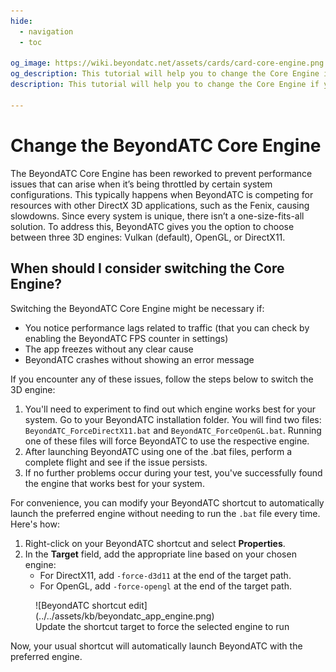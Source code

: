```yaml
---
hide:
  - navigation
  - toc

og_image: https://wiki.beyondatc.net/assets/cards/card-core-engine.png
og_description: This tutorial will help you to change the Core Engine if you are having performance issues or if you have any problem running BeyondATC on your computer.
description: This tutorial will help you to change the Core Engine if you are having performance issues or if you have any problem running BeyondATC on your computer.

---
```


# Change the BeyondATC Core Engine

The BeyondATC Core Engine has been reworked to prevent performance issues that can arise when it’s being throttled by certain system configurations. This typically happens when BeyondATC is competing for resources with other DirectX 3D applications, such as the Fenix, causing slowdowns. Since every system is unique, there isn’t a one-size-fits-all solution. To address this, BeyondATC gives you the option to choose between three 3D engines: Vulkan (default), OpenGL, or DirectX11.

## When should I consider switching the Core Engine?

Switching the BeyondATC Core Engine might be necessary if:

* You notice performance lags related to traffic (that you can check by enabling the BeyondATC FPS counter in settings)
* The app freezes without any clear cause
* BeyondATC crashes without showing an error message

If you encounter any of these issues, follow the steps below to switch the 3D engine:

1. You'll need to experiment to find out which engine works best for your system. Go to your BeyondATC installation folder. You will find two files: `BeyondATC_ForceDirectX11.bat` and `BeyondATC_ForceOpenGL.bat`. Running one of these files will force BeyondATC to use the respective engine.
2. After launching BeyondATC using one of the .bat files, perform a complete flight and see if the issue persists.
3.  If no further problems occur during your test, you've successfully found the engine that works best for your system.

For convenience, you can modify your BeyondATC shortcut to automatically launch the preferred engine without needing to run the `.bat` file every time. Here's how:

1. Right-click on your BeyondATC shortcut and select **Properties**.
2. In the **Target** field, add the appropriate line based on your chosen engine:
    - For DirectX11, add `-force-d3d11` at the end of the target path.
    - For OpenGL, add `-force-opengl` at the end of the target path.

<figure markdown>
  ![BeyondATC shortcut edit](../../assets/kb/beyondatc_app_engine.png)
  <figcaption>Update the shortcut target to force the selected engine to run</figcaption>
</figure>

Now, your usual shortcut will automatically launch BeyondATC with the preferred engine.